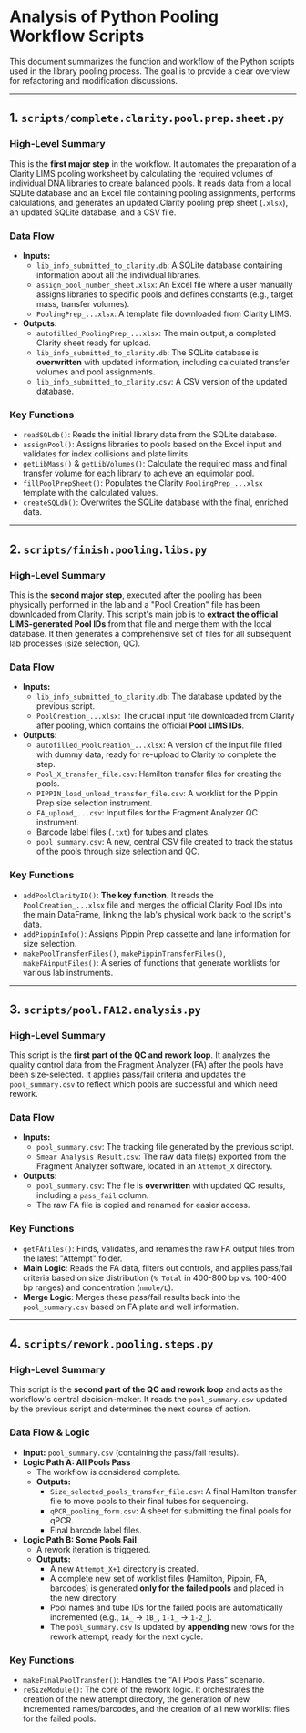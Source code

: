 # Analysis of Python Pooling Workflow Scripts

This document summarizes the function and workflow of the Python scripts used in the library pooling process. The goal is to provide a clear overview for refactoring and modification discussions.

---

## 1. `scripts/complete.clarity.pool.prep.sheet.py`

### High-Level Summary
This is the **first major step** in the workflow. It automates the preparation of a Clarity LIMS pooling worksheet by calculating the required volumes of individual DNA libraries to create balanced pools. It reads data from a local SQLite database and an Excel file containing pooling assignments, performs calculations, and generates an updated Clarity pooling prep sheet (`.xlsx`), an updated SQLite database, and a CSV file.

### Data Flow
- **Inputs:**
    - `lib_info_submitted_to_clarity.db`: A SQLite database containing information about all the individual libraries.
    - `assign_pool_number_sheet.xlsx`: An Excel file where a user manually assigns libraries to specific pools and defines constants (e.g., target mass, transfer volumes).
    - `PoolingPrep_...xlsx`: A template file downloaded from Clarity LIMS.
- **Outputs:**
    - `autofilled_PoolingPrep_...xlsx`: The main output, a completed Clarity sheet ready for upload.
    - `lib_info_submitted_to_clarity.db`: The SQLite database is **overwritten** with updated information, including calculated transfer volumes and pool assignments.
    - `lib_info_submitted_to_clarity.csv`: A CSV version of the updated database.

### Key Functions
- `readSQLdb()`: Reads the initial library data from the SQLite database.
- `assignPool()`: Assigns libraries to pools based on the Excel input and validates for index collisions and plate limits.
- `getLibMass()` & `getLibVolumes()`: Calculate the required mass and final transfer volume for each library to achieve an equimolar pool.
- `fillPoolPrepSheet()`: Populates the Clarity `PoolingPrep_...xlsx` template with the calculated values.
- `createSQLdb()`: Overwrites the SQLite database with the final, enriched data.

---

## 2. `scripts/finish.pooling.libs.py`

### High-Level Summary
This is the **second major step**, executed after the pooling has been physically performed in the lab and a "Pool Creation" file has been downloaded from Clarity. This script's main job is to **extract the official LIMS-generated Pool IDs** from that file and merge them with the local database. It then generates a comprehensive set of files for all subsequent lab processes (size selection, QC).

### Data Flow
- **Inputs:**
    - `lib_info_submitted_to_clarity.db`: The database updated by the previous script.
    - `PoolCreation_...xlsx`: The crucial input file downloaded from Clarity after pooling, which contains the official **Pool LIMS IDs**.
- **Outputs:**
    - `autofilled_PoolCreation_...xlsx`: A version of the input file filled with dummy data, ready for re-upload to Clarity to complete the step.
    - `Pool_X_transfer_file.csv`: Hamilton transfer files for creating the pools.
    - `PIPPIN_load_unload_transfer_file.csv`: A worklist for the Pippin Prep size selection instrument.
    - `FA_upload_...csv`: Input files for the Fragment Analyzer QC instrument.
    - Barcode label files (`.txt`) for tubes and plates.
    - `pool_summary.csv`: A new, central CSV file created to track the status of the pools through size selection and QC.

### Key Functions
- `addPoolClarityID()`: **The key function.** It reads the `PoolCreation_...xlsx` file and merges the official Clarity Pool IDs into the main DataFrame, linking the lab's physical work back to the script's data.
- `addPippinInfo()`: Assigns Pippin Prep cassette and lane information for size selection.
- `makePoolTransferFiles()`, `makePippinTransferFiles()`, `makeFAinputFiles()`: A series of functions that generate worklists for various lab instruments.

---

## 3. `scripts/pool.FA12.analysis.py`

### High-Level Summary
This script is the **first part of the QC and rework loop**. It analyzes the quality control data from the Fragment Analyzer (FA) after the pools have been size-selected. It applies pass/fail criteria and updates the `pool_summary.csv` to reflect which pools are successful and which need rework.

### Data Flow
- **Inputs:**
    - `pool_summary.csv`: The tracking file generated by the previous script.
    - `Smear Analysis Result.csv`: The raw data file(s) exported from the Fragment Analyzer software, located in an `Attempt_X` directory.
- **Outputs:**
    - `pool_summary.csv`: The file is **overwritten** with updated QC results, including a `pass_fail` column.
    - The raw FA file is copied and renamed for easier access.

### Key Functions
- `getFAfiles()`: Finds, validates, and renames the raw FA output files from the latest "Attempt" folder.
- **Main Logic**: Reads the FA data, filters out controls, and applies pass/fail criteria based on size distribution (`% Total` in 400-800 bp vs. 100-400 bp ranges) and concentration (`nmole/L`).
- **Merge Logic**: Merges these pass/fail results back into the `pool_summary.csv` based on FA plate and well information.

---

## 4. `scripts/rework.pooling.steps.py`

### High-Level Summary
This script is the **second part of the QC and rework loop** and acts as the workflow's central decision-maker. It reads the `pool_summary.csv` updated by the previous script and determines the next course of action.

### Data Flow & Logic
- **Input:** `pool_summary.csv` (containing the pass/fail results).
- **Logic Path A: All Pools Pass**
    - The workflow is considered complete.
    - **Outputs:**
        - `Size_selected_pools_transfer_file.csv`: A final Hamilton transfer file to move pools to their final tubes for sequencing.
        - `qPCR_pooling_form.csv`: A sheet for submitting the final pools for qPCR.
        - Final barcode label files.
- **Logic Path B: Some Pools Fail**
    - A rework iteration is triggered.
    - **Outputs:**
        - A new `Attempt_X+1` directory is created.
        - A complete new set of worklist files (Hamilton, Pippin, FA, barcodes) is generated **only for the failed pools** and placed in the new directory.
        - Pool names and tube IDs for the failed pools are automatically incremented (e.g., `1A_` -> `1B_`, `1-1_` -> `1-2_`).
        - The `pool_summary.csv` is updated by **appending** new rows for the rework attempt, ready for the next cycle.

### Key Functions
- `makeFinalPoolTransfer()`: Handles the "All Pools Pass" scenario.
- `reSizeModule()`: The core of the rework logic. It orchestrates the creation of the new attempt directory, the generation of new incremented names/barcodes, and the creation of all new worklist files for the failed pools.